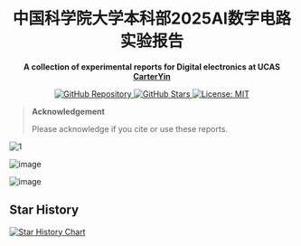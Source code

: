 [//]: # (<br />)
<p align="center"> <h1 align="center">中国科学院大学本科部2025AI数字电路实验报告</h1>
  <p align="center">
    <b> A collection of experimental reports for Digital electronics at UCAS </b>
    <br />
    <a href="https://github.com/CarterYin"><strong> CarterYin </strong></a>
  </p>

  <p align="center">
    <a href="https://github.com/CarterYin/Digital_electronics_experiments">
      <img src="https://img.shields.io/badge/GitHub-Repo-blue?style=flat&logo=github" alt="GitHub Repository">
    </a>
    <a href="https://github.com/CarterYin/Digital_electronics_experiments/stargazers">
      <img src="https://img.shields.io/github/stars/CarterYin/Digital_electronics_experiments?style=flat&logo=github&color=yellow" alt="GitHub Stars">
    </a>
    <a href="https://github.com/CarterYin/Digital_electronics_experiments/blob/main/LICENSE">
      <img src="https://img.shields.io/badge/License-MIT-green.svg" alt="License: MIT">
    </a>
<br />

> **Acknowledgement**
>
> Please acknowledge if you cite or use these reports.
</p>

![1](https://github.com/user-attachments/assets/4273a795-36a0-475e-98af-cd869f7d92de)

![image](https://github.com/user-attachments/assets/6323a48b-acda-450a-9dfe-6fc4714e5bb8)

![image](https://github.com/user-attachments/assets/e16c5ffb-3f7c-46f3-b042-9819fc05775c)


## Star History

[![Star History Chart](https://api.star-history.com/svg?repos=CarterYin/Digital_electronics_experiments&type=Date)](https://www.star-history.com/#CarterYin/Digital_electronics_experiments&Date)
